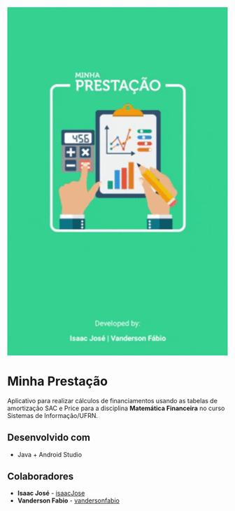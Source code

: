 <img src="img/giphy.gif" width="550">
<!-- 
<img src="img/calc1.jpeg" width="550">
<img src="img/calc2.jpeg" width="550">
<img src="img/calc3.jpeg" width="550">
<img src="img/calc4.jpeg" width="550">
-->

# Minha Prestação

Aplicativo para realizar cálculos de financiamentos usando as tabelas de amortização SAC e Price para a disciplina
**Matemática Financeira** no curso Sistemas de Informação/UFRN.

## Desenvolvido com

* Java + Android Studio

## Colaboradores

* **Isaac José** - [isaacJose](https://github.com/isaacJose)
* **Vanderson Fabio** - [vandersonfabio](https://github.com/vandersonfabio)



